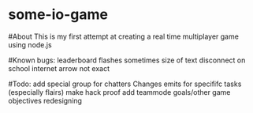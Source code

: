 # some-io-game

#About
This is my first attempt at creating a real time multiplayer game using node.js

#Known bugs:
leaderboard flashes sometimes
size of text
disconnect on school internet
arrow not exact


#Todo:
add special group for chatters
Changes emits for specififc tasks (especially flairs)
make hack proof
add teammode
goals/other game objectives
redesigning
